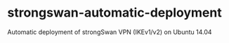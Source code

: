 # strongswan-automatic-deployment
Automatic deployment of strongSwan VPN (IKEv1/v2) on Ubuntu 14.04
